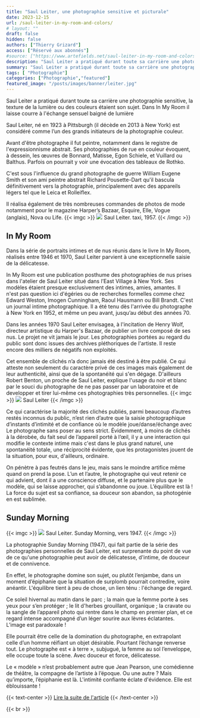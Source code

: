 ```yaml
---
title: "Saul Leiter, une photographie sensitive et picturale"
date: 2023-12-15
url: /saul-leiter-in-my-room-and-colors/
# layout: ""
draft: false
hidden: false
authors: ["Thierry Grizard"]
access: ["Réservé aux abonnés"]
#source: ["https://www.artefields.net/saul-leiter-in-my-room-and-colors/"]
description: "Saul Leiter a pratiqué durant toute sa carrière une photographie sensitive, la texture de la lumière ou des couleurs étaient son sujet. Dans In My Room il laisse courre à l'échange sensuel baigné de lumière"
summary: "Saul Leiter a pratiqué durant toute sa carrière une photographie sensitive, la texture de la lumière ou des couleurs étaient son sujet. Dans In My Room il laisse courre à l'échange sensuel baigné de lumière"
tags: [ "Photographie"]
categories: ["Photographie","featured"]
featured_image: "/posts/images/banner/leiter.jpg"
---
```


Saul Leiter a pratiqué durant toute sa carrière une photographie sensitive, la texture de la lumière ou des couleurs étaient son sujet. Dans In My Room il laisse courre à l'échange sensuel baigné de lumière   

Saul Leiter, né en 1923 à Pittsburgh (il décède en 2013 à New York) est considéré comme l’un des grands initiateurs de la photographie couleur.

Avant d'être photographe il fut peintre, notamment dans le registre de l'expressionnisme abstrait. Ses photographies de rue en couleur évoquent, à dessein, les œuvres de Bonnard, Matisse, Egon Schiele, et Vuillard ou Balthus. Parfois on pourrait y voir une évocation des tableaux de Rothko.

C'est sous l'influence du grand photographe de guerre William Eugene Smith et son ami peintre abstrait Richard Pousette-Dart qu'il bascula définitivement vers la photographie, principalement avec des appareils légers tel que le Leica et Rolleiflex.

Il réalisa également de très nombreuses commandes de photos de mode notamment pour le magazine Harper’s Bazaar, Esquire, Elle, Vogue (anglais), Nova ou Life.
{{< imgc >}}
![](/posts/images/leiter/saul-leiter-taxi-1-1.jpeg)
Saul Leiter. taxi, 1957.
{{< /imgc >}}


## In My Room

Dans la série de portraits intimes et de nus réunis dans le livre In My Room, réalisés entre 1946 et 1970, Saul Leiter parvient à une exceptionnelle saisie de la délicatesse.

In My Room est une publication posthume des photographies de nus prises dans l'atelier de Saul Leiter situé dans l’East Village à New York. Ses modèles étaient presque exclusivement des intimes, amies, amantes. Il n'est pas question ici d'égéries ou de recherches formelles comme chez Edward Weston, Imogen Cunningham, Raoul Hausmann ou Bill Brandt. C'est un journal intime photographique. Il a été tenu dès l'arrivée du photographe à New York en 1952, et même un peu avant, jusqu’au début des années 70.

Dans les années 1970 Saul Leiter envisagea, à l'incitation de Henry Wolf, directeur artistique du Harper's Bazaar, de publier un livre composé de ses nus. Le projet ne vit jamais le jour. Les photographies portées au regard du public sont donc issues des archives pléthoriques de l'artiste. Il reste encore des milliers de négatifs non exploités.

Cet ensemble de clichés n’a donc jamais été destiné à être publié. Ce qui atteste non seulement du caractère privé de ces images mais également de leur authenticité, ainsi que de la spontanéité qui s'en dégage. D'ailleurs Robert Benton, un proche de Saul Leiter, explique l'usage du noir et blanc par le souci du photographe de ne pas passer par un laboratoire et de developper et tirer lui-même ces photographies très personnelles.
{{< imgc >}}
![](/posts/images/leiter/saul-leiter-in-my-room.0003.jpg)
Saul Leiter
{{< /imgc >}}


Ce qui caractérise la majorité des clichés publiés, parmi beaucoup d’autres restés inconnus du public, n’est rien d’autre que la saisie photographique d’instants d’intimité et de confiance où le modèle joue/danse/échange avec Le photographe sans poser au sens strict. Évidemment, à moins de clichés à la dérobée, du fait seul de l’appareil porté à l’œil, il y a une interaction qui modifie le contexte intime mais c'est dans le plus grand naturel, une spontanéité totale, une réciprocité évidente, que les protagonistes jouent de la situation, pour eux, d'ailleurs, ordinaire.

On pénètre à pas feutrés dans le jeu, mais sans le moindre artifice même quand on prend la pose. L’un et l’autre, le photographe qui veut retenir ce qui advient, dont il a une conscience diffuse, et le partenaire plus que le modèle, qui se laisse approcher, qui s’abandonne ou joue. L’équilibre est là ! La force du sujet est sa confiance, sa douceur son abandon, sa photogénie en est sublimée.

## Sunday Morning
{{< imgc >}}
![](/posts/images/leiter/saul-leiter_photography.0004-2.jpg)
Saul Leiter. Sunday Morning, vers 1947.
{{< /imgc >}}


La photographie Sunday Morning (1947), qui fait partie de la série des photographies personnelles de Saul Leiter, est surprenante du point de vue de ce qu'une photographie peut avoir de délicatesse, d'intime, de douceur et de connivence.

En effet, le photographe domine son sujet, ou plutôt l’enjambe, dans un moment d’épiphanie que la situation de surplomb pourrait contredire, voire anéantir. L'équilibre tient à peu de chose, un lien ténu : l'échange de regard.

Ce soleil hivernal au matin dans le parc ; la main que la femme porte à ses yeux pour s’en protéger ; le lit d'herbes grouillant, organique ; la cravate ou la sangle de l’appareil photo qui rentre dans le champ en premier plan, et ce regard intense accompagné d’un léger sourire aux lèvres éclatantes. L’image est paradoxale !

Elle pourrait être celle de la domination du photographe, en extrapolant celle d’un homme réifiant un objet désirable. Pourtant l’échange renverse tout. Le photographe est « à terre », subjugué, la femme au sol l’enveloppe, elle occupe toute la scène. Avec douceur et force, délicatesse.

Le « modèle » n’est probablement autre que Jean Pearson, une comédienne de théâtre, la compagne de l’artiste à l’époque. Ou une autre ? Mais qu’importe, l’épiphanie est là. L'intimité confiante éclate d'évidence. Elle est éblouissante !


{{< text-center >}}
[Lire la suite de l'article](https://www.artefields.net/saul-leiter-in-my-room-and-colors/) 
{{< /text-center >}}


{{< br >}}